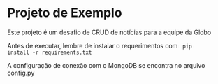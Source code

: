# Projeto de Exemplo

Este projeto é um desafio de CRUD de notícias para a equipe da Globo

Antes de executar, lembre de instalar o requerimentos com
<code>
  pip install -r requirements.txt
</code>

A configuração de conexão com o MongoDB se encontra no arquivo config.py 

